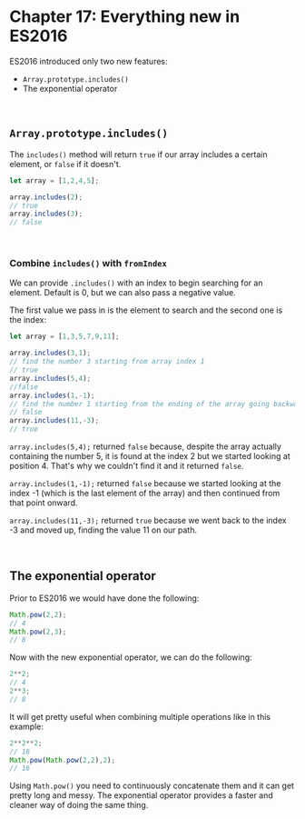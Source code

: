 # Chapter 17: Everything new in ES2016

ES2016 introduced only two new features:

- `Array.prototype.includes()`
- The exponential operator

&nbsp;

## `Array.prototype.includes()`

The `includes()` method will return `true` if our array includes a certain element, or `false` if it doesn't.

```javascript
let array = [1,2,4,5];

array.includes(2);
// true
array.includes(3);
// false
```

&nbsp;

### Combine `includes()` with `fromIndex`

We can provide `.includes()` with an index to begin searching for an element. Default is 0, but we can also pass a negative value.

The first value we pass in is the element to search and the second one is the index:

```javascript
let array = [1,3,5,7,9,11];

array.includes(3,1);
// find the number 3 starting from array index 1
// true
array.includes(5,4);
//false
array.includes(1,-1);
// find the number 1 starting from the ending of the array going backwards
// false
array.includes(11,-3);
// true
```

`array.includes(5,4);` returned `false` because, despite the array actually containing the number 5, it is found at the index 2 but we started looking at position 4. That's why we couldn't find it and it returned `false`.

`array.includes(1,-1);` returned `false` because we started looking at the index -1 (which is the last element of the array) and then continued from that point onward.

`array.includes(11,-3);` returned `true` because we went back to the index -3 and moved up, finding the value 11 on our path.

&nbsp;

## The exponential operator

Prior to ES2016 we would have done the following:

```javascript
Math.pow(2,2);
// 4
Math.pow(2,3);
// 8
```

Now with the new exponential operator, we can do the following:

```javascript
2**2;
// 4
2**3;
// 8
```

It will get pretty useful when combining multiple operations like in this example:

```javascript
2**2**2;
// 16
Math.pow(Math.pow(2,2),2);
// 16
```

Using `Math.pow()` you need to continuously concatenate them and it can get pretty long and messy. The exponential operator provides a faster and cleaner way of doing the same thing.
